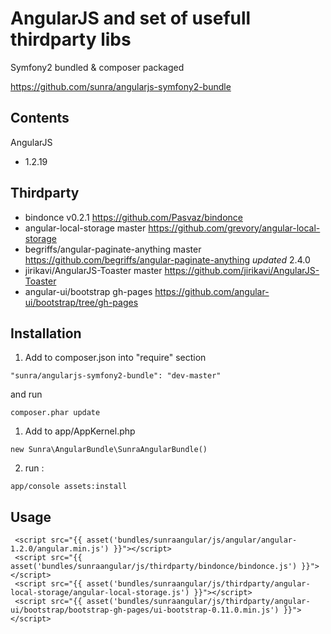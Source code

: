 AngularJS and set of usefull thirdparty libs
===============================================

Symfony2 bundled & composer packaged

https://github.com/sunra/angularjs-symfony2-bundle


Contents
--------
AngularJS 
- 1.2.19

Thirdparty
-------
- bindonce                              v0.2.1      https://github.com/Pasvaz/bindonce
- angular-local-storage                 master      https://github.com/grevory/angular-local-storage
- begriffs/angular-paginate-anything    master      https://github.com/begriffs/angular-paginate-anything   *updated*   2.4.0
- jirikavi/AngularJS-Toaster            master      https://github.com/jirikavi/AngularJS-Toaster
- angular-ui/bootstrap                  gh-pages    https://github.com/angular-ui/bootstrap/tree/gh-pages

Installation
------------

1. Add to composer.json into "require" section
```
"sunra/angularjs-symfony2-bundle": "dev-master"
```
and run 
```
composer.phar update
```

1. Add to app/AppKernel.php
```
new Sunra\AngularBundle\SunraAngularBundle()
```

2. run :
```
app/console assets:install
```


Usage
-----
```
 <script src="{{ asset('bundles/sunraangular/js/angular/angular-1.2.0/angular.min.js') }}"></script> 
 <script src="{{ asset('bundles/sunraangular/js/thirdparty/bindonce/bindonce.js') }}"></script>
 <script src="{{ asset('bundles/sunraangular/js/thirdparty/angular-local-storage/angular-local-storage.js') }}"></script>
 <script src="{{ asset('bundles/sunraangular/js/thirdparty/angular-ui/bootstrap/bootstrap-gh-pages/ui-bootstrap-0.11.0.min.js') }}"></script>

 




```